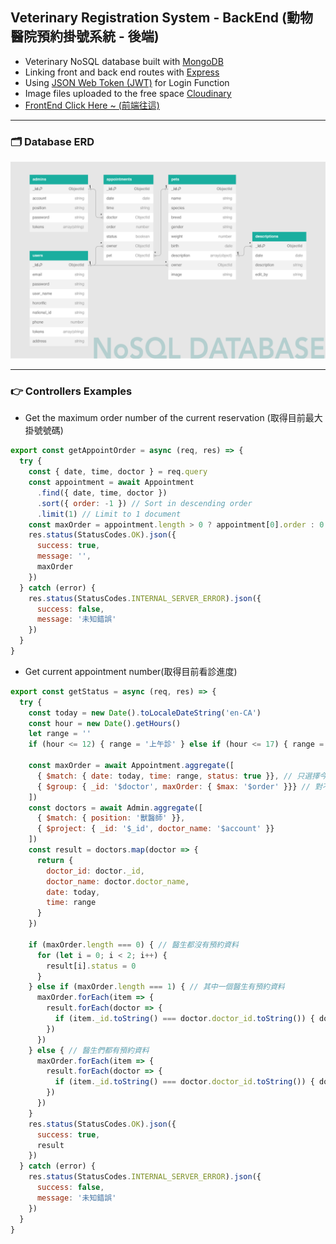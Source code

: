 ## Veterinary Registration System - BackEnd (動物醫院預約掛號系統 - 後端)
- Veterinary NoSQL database built with <ins>MongoDB</ins>
- Linking front and back end routes with <ins>Express</ins>
- Using <ins>JSON Web Token (JWT)</ins> for Login Function
- Image files uploaded to the free space <ins>Cloudinary</ins>
- [FrontEnd Click Here ~ (前端往這)](https://github.com/sleepyhazzzel/vet-front)

---
### 🗂️ Database ERD
![](https://github.com/sleepyhazzzel/vet-back/blob/main/images/nosql_database.png)

---
### 👉 Controllers Examples
- Get the maximum order number of the current reservation (取得目前最大掛號號碼)
```javascript
export const getAppointOrder = async (req, res) => {
  try {
    const { date, time, doctor } = req.query
    const appointment = await Appointment
      .find({ date, time, doctor })
      .sort({ order: -1 }) // Sort in descending order
      .limit(1) // Limit to 1 document
    const maxOrder = appointment.length > 0 ? appointment[0].order : 0
    res.status(StatusCodes.OK).json({
      success: true,
      message: '',
      maxOrder
    })
  } catch (error) {
    res.status(StatusCodes.INTERNAL_SERVER_ERROR).json({
      success: false,
      message: '未知錯誤'
    })
  }
}
```
- Get current appointment number(取得目前看診進度)
```javascript
export const getStatus = async (req, res) => {
  try {
    const today = new Date().toLocaleDateString('en-CA')
    const hour = new Date().getHours()
    let range = ''
    if (hour <= 12) { range = '上午診' } else if (hour <= 17) { range = '下午診' } else { range = '夜間診' }

    const maxOrder = await Appointment.aggregate([
      { $match: { date: today, time: range, status: true }}, // 只選擇今天日期且已看診的預約(status = true)
      { $group: { _id: '$doctor', maxOrder: { $max: '$order' }}} // 對不同醫生的預約進行分組，並找到已看診的最大掛號號碼
    ])
    const doctors = await Admin.aggregate([
      { $match: { position: '獸醫師' }},
      { $project: { _id: '$_id', doctor_name: '$account' }}
    ])
    const result = doctors.map(doctor => {
      return {
        doctor_id: doctor._id,
        doctor_name: doctor.doctor_name,
        date: today,
        time: range
      }
    })

    if (maxOrder.length === 0) { // 醫生都沒有預約資料
      for (let i = 0; i < 2; i++) {
        result[i].status = 0
      }
    } else if (maxOrder.length === 1) { // 其中一個醫生有預約資料
      maxOrder.forEach(item => {
        result.forEach(doctor => {
          if (item._id.toString() === doctor.doctor_id.toString()) { doctor.status = item.maxOrder } else { doctor.status = 0 }
        })
      })
    } else { // 醫生們都有預約資料
      maxOrder.forEach(item => {
        result.forEach(doctor => {
          if (item._id.toString() === doctor.doctor_id.toString()) { doctor.status = item.maxOrder }
        })
      })
    }
    res.status(StatusCodes.OK).json({
      success: true,
      result
    })
  } catch (error) {
    res.status(StatusCodes.INTERNAL_SERVER_ERROR).json({
      success: false,
      message: '未知錯誤'
    })
  }
}
```
